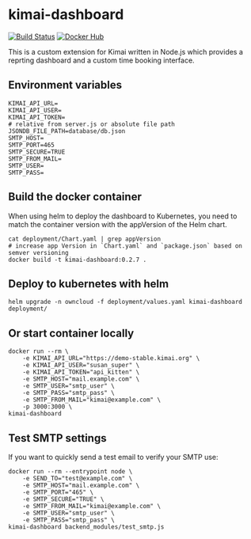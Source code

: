# kimai-dashboard

[![Build Status](https://drone.owncloud.com/api/badges/owncloud/kimai-dashboard/status.svg)](https://drone.owncloud.com/owncloud/kimai-dashboard/)
[![Docker Hub](https://img.shields.io/badge/docker-latest-blue.svg?logo=docker&logoColor=white)](https://hub.docker.com/r/owncloudops/kimai-dashboard)

This is a custom extension for Kimai written in Node.js which provides a reprting dashboard and a custom time booking interface.

## Environment variables

```Shell
KIMAI_API_URL=
KIMAI_API_USER=
KIMAI_API_TOKEN=
# relative from server.js or absolute file path
JSONDB_FILE_PATH=database/db.json
SMTP_HOST=
SMTP_PORT=465
SMTP_SECURE=TRUE
SMTP_FROM_MAIL=
SMTP_USER=
SMTP_PASS=
```

## Build the docker container

When using helm to deploy the dashboard to Kubernetes, you need to match the container version with the appVersion of the Helm chart.

```Shell
cat deployment/Chart.yaml | grep appVersion
# increase app Version in `Chart.yaml` and `package.json` based on semver versioning
docker build -t kimai-dashboard:0.2.7 .
```

## Deploy to kubernetes with helm

```Shell
helm upgrade -n owncloud -f deployment/values.yaml kimai-dashboard deployment/
```

## Or start container locally

```Shell
docker run --rm \
    -e KIMAI_API_URL="https://demo-stable.kimai.org" \
    -e KIMAI_API_USER="susan_super" \
    -e KIMAI_API_TOKEN="api_kitten" \
    -e SMTP_HOST="mail.example.com" \
    -e SMTP_USER="smtp_user" \
    -e SMTP_PASS="smtp_pass" \
    -e SMTP_FROM_MAIL="kimai@example.com" \
    -p 3000:3000 \
kimai-dashboard
```

## Test SMTP settings

If you want to quickly send a test email to verify your SMTP use:

```Shell
docker run --rm --entrypoint node \
    -e SEND_TO="test@example.com" \
    -e SMTP_HOST="mail.example.com" \
    -e SMTP_PORT="465" \
    -e SMTP_SECURE="TRUE" \
    -e SMTP_FROM_MAIL="kimai@example.com" \
    -e SMTP_USER="smtp_user" \
    -e SMTP_PASS="smtp_pass" \
kimai-dashboard backend_modules/test_smtp.js
```
